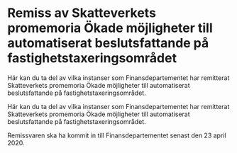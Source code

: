 # Remiss av Skatteverkets promemoria Ökade möjligheter till automatiserat beslutsfattande på fastighetstaxeringsområdet

Här kan du ta del av vilka instanser som Finansdepartementet har remitterat Skatteverkets promemoria Ökade möjligheter till automatiserat beslutsfattande på fastighetstaxeringsområdet.

Här kan du ta del av vilka instanser som Finansdepartementet har remitterat Skatteverkets promemoria Ökade möjligheter till automatiserat beslutsfattande på fastighetstaxeringsområdet.

Remissvaren ska ha kommit in till Finansdepartementet senast den 23 april 2020.
